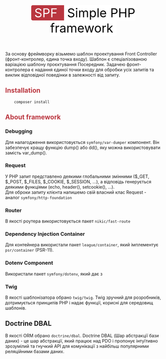 <div align="center" style="margin-top: 50px; margin-bottom: 50px">
<span style="border-top-left-radius: 5px; border-bottom-left-radius: 5px; background-color: #ba363f; font-size: 40px; width: 100px; padding-left: 10px; padding-right: 10px; color: white">
SPF
</span>
<span style="border-top-right-radius: 5px; border-bottom-right-radius: 5px; background-color: white; font-size: 40px; width: 100px; padding-left: 10px; padding-right: 10px; color: black">
Simple PHP framework
</span>
</div>

За основу фреймворку візьмемо шаблон проектування Front Controller (фронт-контролер, єдина точка входу). Шаблон є спеціалізованою варіацією шаблону проєктування Посередник. Задачею фронт-контролера є надання єдиної точки входу для обробки усіх запитів та виклик відповідної поведінки в залежності від запиту.

## <h2 style="color:#ba363f">Installation</h2>
``` 
    composer install
```

## <h2 style="color:#ba363f">About framework</h2>

### Debugging
Для налагодження використовується `symfony/var-dumper` компонент. Він забезпечує кращу функцію dump() або dd(), яку можна використовувати замість var_dump().

### Request
У PHP запит представлено деякими глобальними змінними ($_GET, $_POST, $_FILES, $_COOKIE, $_SESSION, ...), а відповідь генерується деякими функціями (echo, header(), setcookie(), ...).
<br> Для оброки запиту клієнта напишемо свій власний клас Request - аналог `symfony/http-foundation`

### Router
В якості роутера використовується пакет `nikic/fast-route`

### Dependency Injection Container
Для контейнера використали пакет `league/container`, який імплементує `psr/container` (PSR-11).

### Dotenv Component
Використали пакет `symfony/dotenv`, який дає з

### Twig
В якості шаблонізатора обрано `twig/twig`. Twig зручний для розробників, дотримується принципів PHP і надає функції, корисні для середовищ шаблонів.

## Doctrine DBAL
В якості ORM обрано `doctrine/dbal`. Doctrine DBAL (Шар абстракції бази даних) - це шар абстракції, який працює над PDO і пропонує інтуїтивно зрозумілий та гнучкий API для комунікації з найбільш популярними реляційними базами даних.
